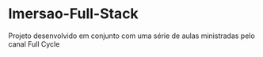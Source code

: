 # Imersao-Full-Stack
Projeto desenvolvido em conjunto com uma série de aulas ministradas pelo canal Full Cycle
